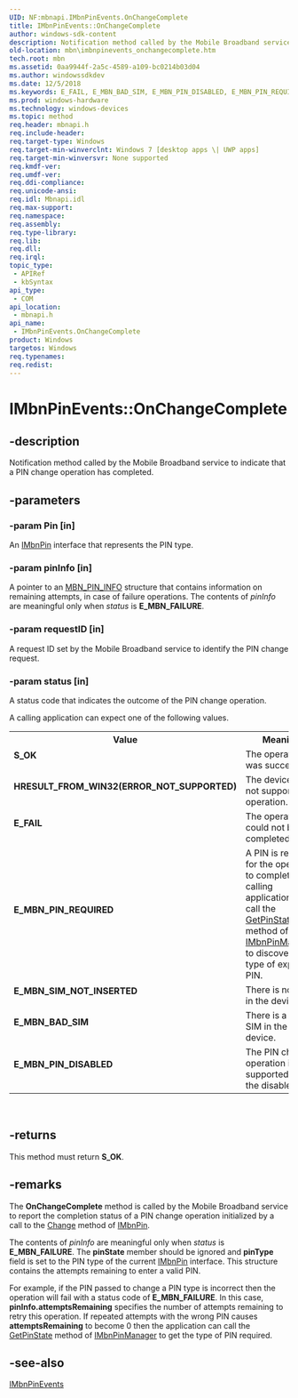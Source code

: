 ```yaml
---
UID: NF:mbnapi.IMbnPinEvents.OnChangeComplete
title: IMbnPinEvents::OnChangeComplete
author: windows-sdk-content
description: Notification method called by the Mobile Broadband service to indicate that a PIN change operation has completed.
old-location: mbn\imbnpinevents_onchangecomplete.htm
tech.root: mbn
ms.assetid: 0aa9944f-2a5c-4589-a109-bc0214b03d04
ms.author: windowssdkdev
ms.date: 12/5/2018
ms.keywords: E_FAIL, E_MBN_BAD_SIM, E_MBN_PIN_DISABLED, E_MBN_PIN_REQUIRED, E_MBN_SIM_NOT_INSERTED, HRESULT_FROM_WIN32(ERROR_NOT_SUPPORTED), IMbnPinEvents interface [Microsoft Broadband Networks],OnChangeComplete method, IMbnPinEvents.OnChangeComplete, IMbnPinEvents::OnChangeComplete, OnChangeComplete, OnChangeComplete method [Microsoft Broadband Networks], OnChangeComplete method [Microsoft Broadband Networks],IMbnPinEvents interface, S_OK, mbn.imbnpinevents_onchangecomplete, mbnapi/IMbnPinEvents::OnChangeComplete
ms.prod: windows-hardware
ms.technology: windows-devices
ms.topic: method
req.header: mbnapi.h
req.include-header: 
req.target-type: Windows
req.target-min-winverclnt: Windows 7 [desktop apps \| UWP apps]
req.target-min-winversvr: None supported
req.kmdf-ver: 
req.umdf-ver: 
req.ddi-compliance: 
req.unicode-ansi: 
req.idl: Mbnapi.idl
req.max-support: 
req.namespace: 
req.assembly: 
req.type-library: 
req.lib: 
req.dll: 
req.irql: 
topic_type:
 - APIRef
 - kbSyntax
api_type:
 - COM
api_location:
 - mbnapi.h
api_name:
 - IMbnPinEvents.OnChangeComplete
product: Windows
targetos: Windows
req.typenames: 
req.redist: 
---
```


# IMbnPinEvents::OnChangeComplete


## -description


Notification method called by the Mobile Broadband service to indicate that a PIN change operation has completed.


## -parameters




### -param Pin [in]

An <a href="https://msdn.microsoft.com/76764dbb-7de0-4b95-a210-60b8e6a4b24b">IMbnPin</a> interface that represents the PIN type.


### -param pinInfo [in]

A pointer to an <a href="https://msdn.microsoft.com/c70b45ea-c16b-4d0d-946a-f543c827c458">MBN_PIN_INFO</a> structure that contains information on remaining attempts, in case of failure operations.  The contents of <i>pinInfo</i> are meaningful only when <i>status</i> is <b>E_MBN_FAILURE</b>.


### -param requestID [in]

A request ID set by the Mobile Broadband service to identify the PIN change request.


### -param status [in]

A status code that indicates the outcome of the PIN change operation.

A calling application can expect one of the following values.

<table>
<tr>
<th>Value</th>
<th>Meaning</th>
</tr>
<tr>
<td width="40%"><a id="S_OK"></a><a id="s_ok"></a><dl>
<dt><b>S_OK</b></dt>
</dl>
</td>
<td width="60%">
The operation was  successful.

</td>
</tr>
<tr>
<td width="40%"><a id="HRESULT_FROM_WIN32_ERROR_NOT_SUPPORTED_"></a><a id="hresult_from_win32_error_not_supported_"></a><dl>
<dt><b>HRESULT_FROM_WIN32(ERROR_NOT_SUPPORTED)</b></dt>
</dl>
</td>
<td width="60%">
The device does not support this operation.

</td>
</tr>
<tr>
<td width="40%"><a id="_E_FAIL"></a><a id="_e_fail"></a><dl>
<dt><b>	E_FAIL</b></dt>
</dl>
</td>
<td width="60%">
The operation could not be completed.

</td>
</tr>
<tr>
<td width="40%"><a id="___E_MBN_PIN_REQUIRED"></a><a id="___e_mbn_pin_required"></a><dl>
<dt><b>			E_MBN_PIN_REQUIRED</b></dt>
</dl>
</td>
<td width="60%">
A PIN is required for the operation to complete.  The calling application can call the <a href="https://msdn.microsoft.com/34378403-cf58-4ada-9eb6-f5dad5f69bc9">GetPinState</a> method of <a href="https://msdn.microsoft.com/b5cfabc7-81f8-4ea0-b6f4-5de011320f0b">IMbnPinManager</a> to discover the type of expected PIN.

</td>
</tr>
<tr>
<td width="40%"><a id="E_MBN_SIM_NOT_INSERTED"></a><a id="e_mbn_sim_not_inserted"></a><dl>
<dt><b>E_MBN_SIM_NOT_INSERTED</b></dt>
</dl>
</td>
<td width="60%">
There is no SIM in the device.

</td>
</tr>
<tr>
<td width="40%"><a id="E_MBN_BAD_SIM"></a><a id="e_mbn_bad_sim"></a><dl>
<dt><b>E_MBN_BAD_SIM</b></dt>
</dl>
</td>
<td width="60%">
There is a bad SIM in the device.

</td>
</tr>
<tr>
<td width="40%"><a id="E_MBN_PIN_DISABLED"></a><a id="e_mbn_pin_disabled"></a><dl>
<dt><b>E_MBN_PIN_DISABLED</b></dt>
</dl>
</td>
<td width="60%">
The PIN change operation is not supported for the disabled PIN.

</td>
</tr>
</table>
 


## -returns



This method must return <b>S_OK</b>.




## -remarks



The <b>OnChangeComplete</b> method is called by the Mobile Broadband service to report the completion status of a PIN change operation initialized by a call to the <a href="https://msdn.microsoft.com/cf4fac68-65c8-456e-8381-e3f582fc836c">Change</a> method of <a href="https://msdn.microsoft.com/76764dbb-7de0-4b95-a210-60b8e6a4b24b">IMbnPin</a>.

The contents of <i>pinInfo</i> are meaningful only when <i>status</i> is <b>E_MBN_FAILURE</b>.  The <b>pinState</b> member should be ignored and <b>pinType</b> field is set to the PIN type of the current <a href="https://msdn.microsoft.com/76764dbb-7de0-4b95-a210-60b8e6a4b24b">IMbnPin</a> interface. This structure contains the attempts remaining to enter a valid PIN.

For example, if the PIN passed to change a PIN type is incorrect then the operation will fail with a status code of <b>E_MBN_FAILURE</b>. In this case, <b>pinInfo.attemptsRemaining</b> specifies the number of attempts remaining to retry this operation.
If repeated attempts with the wrong PIN causes <b>attemptsRemaining</b> to become 0 then the application can call the <a href="https://msdn.microsoft.com/34378403-cf58-4ada-9eb6-f5dad5f69bc9">GetPinState</a> method of  <a href="https://msdn.microsoft.com/b5cfabc7-81f8-4ea0-b6f4-5de011320f0b">IMbnPinManager</a> to get the type of PIN required.




## -see-also




<a href="https://msdn.microsoft.com/4bdaa4e5-880e-4d1f-aec1-36811a0f21c1">IMbnPinEvents</a>
 

 

